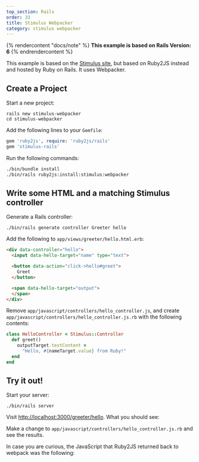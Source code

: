 ```yaml
---
top_section: Rails
order: 33
title: Stimulus Webpacker
category: stimulus webpacker
---
```


{% rendercontent "docs/note" %}
**This example is based on Rails Version: 6**
{% endrendercontent %}

This example is based on the [Stimulus site](https://reactjs.org/), but based on
Ruby2JS instead and hosted by Ruby on Rails.  It uses Webpacker.

## Create a Project

Start a new project:

```
rails new stimulus-webpacker
cd stimulus-webpacker
```

Add the following lines to your `Gemfile`:

```ruby
gem 'ruby2js', require: 'ruby2js/rails'
gem 'stimulus-rails'
```

Run the following commands:

```sh
./bin/bundle install
./bin/rails ruby2js:install:stimulus:webpacker
```

## Write some HTML and a matching Stimulus controller

Generate a Rails controller:

```
./bin/rails generate controller Greeter hello
```

Add the following to `app/views/greeter/hello.html.erb`:

```html
<div data-controller="hello">
  <input data-hello-target="name" type="text">

  <button data-action="click->hello#greet">
    Greet
  </button>

  <span data-hello-target="output">
  </span>
</div>
```

Remove `app/javascript/controllers/hello_controller.js`, and create
`app/javascript/controllers/hello_controller.js.rb` with the following
contents:

<div data-controller="ruby" data-options='{
  "eslevel": 2022,
  "autoexports": "default",
  "filters": ["esm", "stimulus", "functions"]
}'></div>

```ruby
class HelloController < Stimulus::Controller
  def greet()
    outputTarget.textContent =
      "Hello, #{nameTarget.value} from Ruby!"
  end
end
```

## Try it out!

Start your server:

```
./bin/rails server
```

Visit <http://localhost:3000/greeter/hello>.  What you should see:

<p data-controller="eval" data-html="div.language-html"></p>

Make a change to `app/javascript/controllers/hello_controller.js.rb`
and see the results.

In case you are curious, the JavaScript that Ruby2JS returned back to webpack
was the following:

<div data-controller="js"></div>
